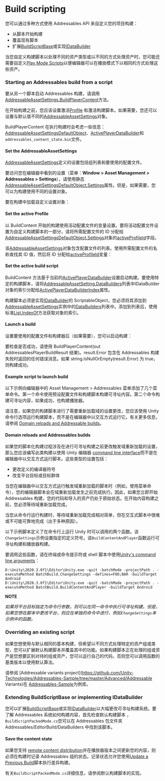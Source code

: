 # Build scripting

您可以通过多种方式使用 Addressables API 来自定义您的项目构建：

- 从脚本开始构建
- 覆盖现有脚本
- 扩展[BuildScriptBase](https://docs.unity3d.com/Packages/com.unity.addressables@1.19/api/UnityEditor.AddressableAssets.Build.DataBuilders.BuildScriptBase.html)或实现[IDataBuilder](https://docs.unity3d.com/Packages/com.unity.addressables@1.19/api/UnityEditor.AddressableAssets.Build.IDataBuilder.html)

当您自定义构建脚本以处理不同的资产类型或以不同的方式处理资产时，您可能还需要自定义[Play Mode Scripts](https://docs.unity3d.com/Packages/com.unity.addressables@1.19/manual/Groups.html#play-mode-scripts)以便编辑器可以在播放模式下以相同的方式处理这些资产。

### Starting an Addressables build from a script

要从另一个脚本启动 Addressables 构建，请调用[AddressableAssetSettings.BuildPlayerContent](https://docs.unity3d.com/Packages/com.unity.addressables@1.19/api/UnityEditor.AddressableAssets.Settings.AddressableAssetSettings.BuildPlayerContent.html)方法。

在开始构建之前，您应该设置激活[Profile](https://docs.unity3d.com/Packages/com.unity.addressables@1.19/manual/AddressableAssetsProfiles.html) 和激活构建脚本。如果需要，您还可以设置与默认值不同的[AddressableAssetSettings](https://docs.unity3d.com/Packages/com.unity.addressables@1.19/api/UnityEditor.AddressableAssets.Settings.AddressableAssetSettings.html)对象。

BuildPlayerContent 在执行构建时会考虑一些信息：[AddressableAssetSettingsDefaultObject](https://docs.unity3d.com/Packages/com.unity.addressables@1.19/api/UnityEditor.AddressableAssets.AddressableAssetSettingsDefaultObject.html)、[ActivePlayerDataBuilder](https://docs.unity3d.com/Packages/com.unity.addressables@1.19/api/UnityEditor.AddressableAssets.Settings.AddressableAssetSettings.ActivePlayerDataBuilder.html#UnityEditor_AddressableAssets_Settings_AddressableAssetSettings_ActivePlayerDataBuilder)和`addressables_content_state.bin`文件。

#### Set the AddressableAssetSettings

[AddressableAssetSettings](https://docs.unity3d.com/Packages/com.unity.addressables@1.19/api/UnityEditor.AddressableAssets.Settings.AddressableAssetSettings.html)定义的设置包括组列表和要使用的配置文件。

要访问您在编辑器中看到的设置（菜单：**Window > Asset Management > Addressables > Settings**），请使用静态[AddressableAssetSettingsDefaultObject.Settings](https://docs.unity3d.com/Packages/com.unity.addressables@1.19/api/UnityEditor.AddressableAssets.AddressableAssetSettingsDefaultObject.Settings.html#UnityEditor_AddressableAssets_AddressableAssetSettingsDefaultObject_Settings)属性。但是，如果需要，您可以为构建使用不同的设置对象。

要在构建中加载自定义设置对象：

#### Set the active Profile

以 BuildContent 开始的构建使用活动配置文件的变量设置。要将活动配置文件设置为自定义构建脚本的一部分，请将所需配置文件的 ID 分配给[AddressableAssetSettingsDefaultObject.Settings](https://docs.unity3d.com/Packages/com.unity.addressables@1.19/api/UnityEditor.AddressableAssets.AddressableAssetSettingsDefaultObject.Settings.html#UnityEditor_AddressableAssets_AddressableAssetSettingsDefaultObject_Settings)对象的[activeProfileId](https://docs.unity3d.com/Packages/com.unity.addressables@1.19/api/UnityEditor.AddressableAssets.Settings.AddressableAssetSettings.activeProfileId.html#UnityEditor_AddressableAssets_Settings_AddressableAssetSettings_activeProfileId)字段。

该[AddressableAssetSettings](https://docs.unity3d.com/Packages/com.unity.addressables@1.19/api/UnityEditor.AddressableAssets.Settings.AddressableAssetSettings.html)对象包含配置文件的列表。使用所需配置文件的名称查找其 ID 值，然后将 ID 分配给[activeProfileId](https://docs.unity3d.com/Packages/com.unity.addressables@1.19/api/UnityEditor.AddressableAssets.Settings.AddressableAssetSettings.activeProfileId.html#UnityEditor_AddressableAssets_Settings_AddressableAssetSettings_activeProfileId)变量：

#### Set the active build script

BuildContent 方法基于当前的[ActivePlayerDataBuilder](https://docs.unity3d.com/Packages/com.unity.addressables@1.19/api/UnityEditor.AddressableAssets.Settings.AddressableAssetSettings.ActivePlayerDataBuilder.html#UnityEditor_AddressableAssets_Settings_AddressableAssetSettings_ActivePlayerDataBuilder)设置启动构建。要使用特定的构建脚本，请将[AddressableAssetSetting.DataBuilders](https://docs.unity3d.com/Packages/com.unity.addressables@1.19/api/UnityEditor.AddressableAssets.Settings.AddressableAssetSettings.DataBuilders.html#UnityEditor_AddressableAssets_Settings_AddressableAssetSettings_DataBuilders)列表中IDataBuilder 对象的索引分配给[ActivePlayerDataBuilderIndex](https://docs.unity3d.com/Packages/com.unity.addressables@1.19/api/UnityEditor.AddressableAssets.Settings.AddressableAssetSettings.ActivePlayerDataBuilderIndex.html#UnityEditor_AddressableAssets_Settings_AddressableAssetSettings_ActivePlayerDataBuilderIndex)属性。

构建脚本必须是实现[IDataBuilder](https://docs.unity3d.com/Packages/com.unity.addressables@1.19/api/UnityEditor.AddressableAssets.Build.IDataBuilder.html)的 ScriptableObject，您必须将其添加到[AddressableAssetSettings](https://docs.unity3d.com/Packages/com.unity.addressables@1.19/api/UnityEditor.AddressableAssets.Settings.AddressableAssetSettings.html)实例中的[DataBuilders](https://docs.unity3d.com/Packages/com.unity.addressables@1.19/api/UnityEditor.AddressableAssets.Settings.AddressableAssetSettings.DataBuilders.html#UnityEditor_AddressableAssets_Settings_AddressableAssetSettings_DataBuilders)列表中。添加到列表后，使用标准[List.IndexOf](https://docs.microsoft.com/dotnet/api/system.collections.generic.list-1.indexof)方法获取对象的索引。

#### Launch a build

设置要使用的配置文件和构建器后（如果需要），您可以启动构建：

要检查是否成功，请使用 BuildPlayerContent(out AddressablesPlayerBuildResult 结果)。result.Error 包含在 Addressables 构建失败时返回的任何错误消息。如果 string.IsNullOrEmpty(result.Error) 为 true，则构建成功。

#### Example script to launch build

以下示例向编辑器中的 Asset Management > Addressables 菜单添加了几个菜单命令。第一个命令使用预设配置文件和构建脚本构建可寻址内容。第二个命令构建可寻址内容，如果成功，也构建播放器。

请注意，如果您的构建脚本进行了需要重新加载域的设置更改，您应该使用 Unity 命令行选项运行构建脚本，而不是在编辑器中以交互方式运行它。有关更多信息，请参阅 [Domain reloads and Addressable builds](https://docs.unity3d.com/Packages/com.unity.addressables@1.19/manual/BuildPlayerContent.html#domain-reloads-and-addressables-builds)。

#### Domain reloads and Addressables builds

如果您的脚本化构建过程涉及在进行可寻址构建之前更改触发域重新加载的设置，那么您应该编写此类构建以使用 Unity 编辑器 [command line interface](https://docs.unity3d.com/2019.4/Documentation/Manual/CommandLineArguments.html)而不是在编辑器中以交互方式运行脚本。这些类型的设置包括：

- 更改定义的编译器符号
- 改变平台目标或目标群体

当您在编辑器中以交互方式运行触发域重新加载的脚本时（例如，使用菜单命令），您的编辑器脚本会在域重新加载发生之前完成执行。因此，如果您立即开始 Addressables 构建，您的代码和导入的资产仍处于原始状态。在开始内容构建之前，您必须等待域重新加载完成。

当您从命令行运行构建时，等待域重新加载完成相对简单，但在交互式脚本中很难或不可能可靠地完成（出于多种原因）。

以下示例脚本定义了在命令行上运行 Unity 时可以调用的两个函数。该`ChangeSettings`示例设置指定的定义符号。该`BuildContentAndPlayer`函数运行可寻址构建和播放器构建。

要调用这些函数，请在终端或命令提示符或 shell 脚本中使用[Unity's command line arguments](https://docs.unity3d.com/2019.4/Documentation/Manual/CommandLineArguments.html)：

```
D:\Unity\2020.3.0f1\Editor\Unity.exe -quit -batchMode -projectPath . -executeMethod BatchBuild.ChangeSettings -defines=FOO;BAR -buildTarget Android
D:\Unity\2020.3.0f1\Editor\Unity.exe -quit -batchMode -projectPath . -executeMethod BatchBuild.BuildContentAndPlayer -buildTarget Android
```

**NOTE**

*如果将平台目标指定为命令行参数，则可以在同一命令中执行可寻址构建。但是，如果您想在脚本中更改平台，则应在单独的命令中进行，例如`ChangeSettings`本示例中的函数。*

### Overriding an existing script

如果您想使用与默认相同的基本构建，但希望以不同方式处理特定的资产组或类型，您可以扩展默认构建脚本并覆盖其中的功能。如果构建脚本正在处理的组或资产是您想要区别对待的组或资产，您可以运行自己的代码，否则您可以调用函数的基类版本以使用默认算法。

请参阅 [Addressable variants project](https://github.com/Unity-Technologies/Addressables-Sample/tree/master/Advanced/Addressable Variants)在 [Addressables-Sample](https://github.com/Unity-Technologies/Addressables-Sample)为例库。

### Extending BuildScriptBase or implementing IDataBuilder

您可以扩展[BuildScriptBase](https://docs.unity3d.com/Packages/com.unity.addressables@1.19/api/UnityEditor.AddressableAssets.Build.DataBuilders.BuildScriptBase.html)或实现[IDataBuilder](https://docs.unity3d.com/Packages/com.unity.addressables@1.19/api/UnityEditor.AddressableAssets.Build.IDataBuilder.html)以大幅更改可寻址构建系统。要了解 Addressables 系统如何构建内容，首先检查默认构建脚本 ，`BuildScriptPackedMode.cs`您可以在 Addressables 包文件夹 Addressables/EditorBuild/DataBuilders 中找到该脚本。

#### Save the content state

如果您支持 [remote content distribution](https://docs.unity3d.com/Packages/com.unity.addressables@1.19/manual/RemoteContentDistribution.html)并在播放器版本之间更新您的内容，则必须在构建时记录 Addressables 组的状态。记录状态允许您使用[Update a Previous Build](https://docs.unity3d.com/Packages/com.unity.addressables@1.19/manual/ContentUpdateWorkflow.html#building-content-updates)脚本执行差异构建。

有关`BuildScriptPackedMode.cs`详细信息，请参阅默认构建脚本的实现。

